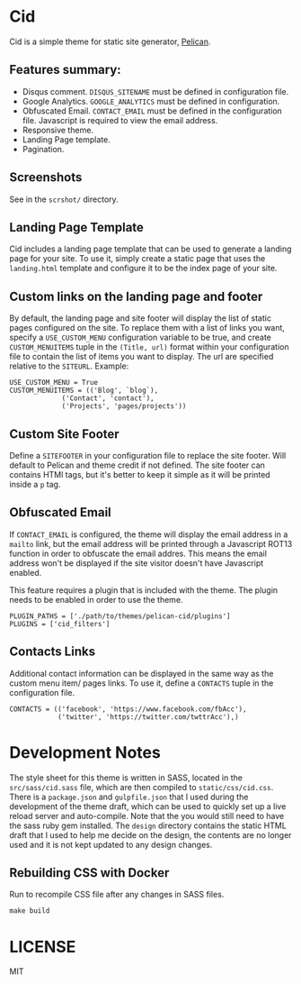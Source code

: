 # Cid

Cid is a simple theme for static site generator, [Pelican][pelican]. 

## Features summary:
* Disqus comment. `DISQUS_SITENAME` must be defined in configuration file.
* Google Analytics. `GOOGLE_ANALYTICS` must be defined in configuration.
* Obfuscated Email. `CONTACT_EMAIL` must be defined in the configuration file. Javascript is required to view the email address.
* Responsive theme.
* Landing Page template.
* Pagination.

## Screenshots
See in the `scrshot/` directory.

## Landing Page Template
Cid includes a landing page template that can be used to generate a landing page for your site.
To use it, simply create a static page that uses the `landing.html` template and configure it
to be the index page of your site.

## Custom links on the landing page and footer
By default, the landing page and site footer will display the list of static pages configured on the site. To replace them
with a list of links you want, specify a `USE_CUSTOM_MENU` configuration variable to be true, and create
`CUSTOM_MENUITEMS` tuple in the `(Title, url)` format within your configuration file to contain the list
of items you want to display. The url are specified relative to the `SITEURL`. Example:

    USE_CUSTOM_MENU = True
    CUSTOM_MENUITEMS = (('Blog', `blog`),
                 ('Contact', 'contact'),
                 ('Projects', 'pages/projects'))

## Custom Site Footer
Define a `SITEFOOTER` in your configuration file to replace the site footer. Will default to
Pelican and theme credit if not defined. The site footer can contains HTMl tags, but it's better to
keep it simple as it will be printed inside a `p` tag.

## Obfuscated Email
If `CONTACT_EMAIL` is configured, the theme will display the email address in a `mailto` link, but
the email address will be printed through a Javascript ROT13 function in order to obfuscate the email addres.
This means the email address won't be displayed if the site visitor doesn't have Javascript enabled.

This feature requires a plugin that is included with the theme. The plugin needs to be enabled in order to
use the theme.

```
PLUGIN_PATHS = ['./path/to/themes/pelican-cid/plugins']
PLUGINS = ['cid_filters']
```

## Contacts Links
Additional contact information can be displayed in the same way as the custom menu item/ pages links. To use it,
define a `CONTACTS` tuple in the configuration file.

    CONTACTS = (('facebook', 'https://www.facebook.com/fbAcc'),
                ('twitter', 'https://twitter.com/twttrAcc'),)

# Development Notes
The style sheet for this theme is written in SASS, located in the `src/sass/cid.sass` file,
which are then compiled to `static/css/cid.css`. There is a `package.json` and `gulpfile.json`
that I used during the development of the theme draft, which can be used to quickly set up a
live reload server and auto-compile. Note that the you would still need to have the sass ruby gem
installed. The `design` directory contains the static HTML draft that I used to help me decide on
the design, the contents are no longer used and it is not kept updated to any design changes.

## Rebuilding CSS with Docker

Run to recompile CSS file after any changes in SASS files.

```
make build
```

# LICENSE
MIT

[pelican]: http://getpelican.com
